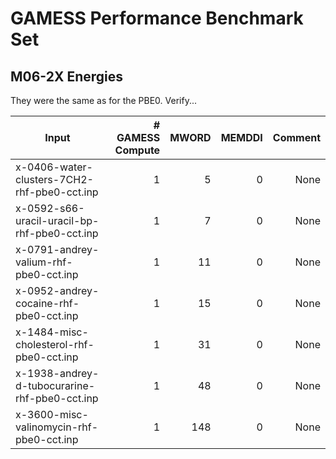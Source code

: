 # GAMESS Performance Benchmark Set

## M06-2X Energies
They were the same as for the PBE0. Verify...

|Input|# GAMESS Compute|MWORD|MEMDDI|Comment|
|-----|----------------:|-----:|------:|-------:|
|x-0406-water-clusters-7CH2-rhf-pbe0-cct.inp|1|5|0|None|
|x-0592-s66-uracil-uracil-bp-rhf-pbe0-cct.inp|1|7|0|None|
|x-0791-andrey-valium-rhf-pbe0-cct.inp|1|11|0|None|
|x-0952-andrey-cocaine-rhf-pbe0-cct.inp|1|15|0|None|
|x-1484-misc-cholesterol-rhf-pbe0-cct.inp|1|31|0|None|
|x-1938-andrey-d-tubocurarine-rhf-pbe0-cct.inp|1|48|0|None|
|x-3600-misc-valinomycin-rhf-pbe0-cct.inp|1|148|0|None|
